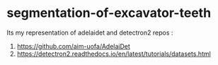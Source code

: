 # segmentation-of-excavator-teeth
 Its my representation of adelaidet and detectron2 repos :
 1. https://github.com/aim-uofa/AdelaiDet
 2. https://detectron2.readthedocs.io/en/latest/tutorials/datasets.html
